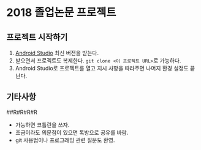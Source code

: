 # 2018 졸업논문 프로젝트

## 프로젝트 시작하기

1. [Android Studio](https://developer.android.com/studio/index.html) 최신 버전을 받는다.
2. 받으면서 프로젝트도 복제한다. `git clone <이 프로젝트 URL>`로 가능하다.
3. Android Studio로 프로젝트를 열고 지시 사항을 따라주면 나머지 환경 설정도 끝난다.

## 기타사항

##R#R#R#R
- 가능하면 코틀린을 쓰자.
- 조금이라도 의문점이 있으면 톡방으로 공유를 바람.
- git 사용법이나 프로그래밍 관련 질문도 환영.
